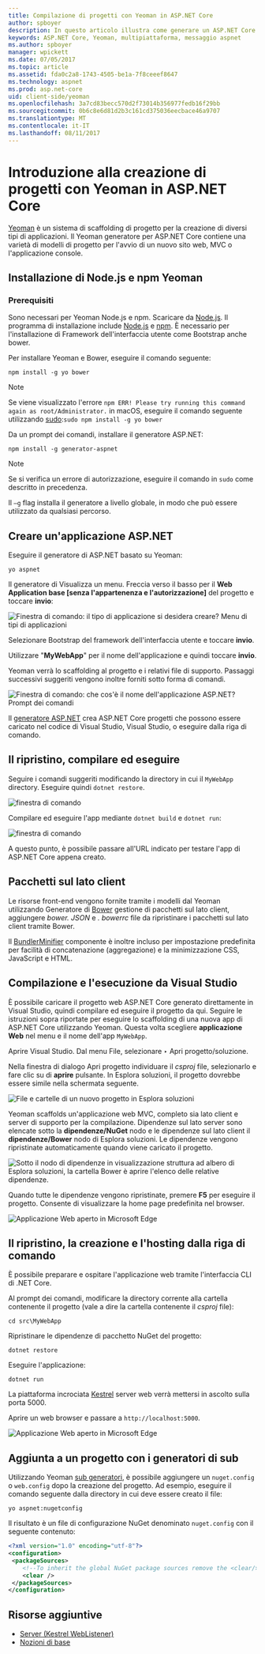 ```yaml
---
title: Compilazione di progetti con Yeoman in ASP.NET Core
author: spboyer
description: In questo articolo illustra come generare un ASP.NET Core applicazione web tramite il Yeoman generatore in macOS.
keywords: ASP.NET Core, Yeoman, multipiattaforma, messaggio aspnet
ms.author: spboyer
manager: wpickett
ms.date: 07/05/2017
ms.topic: article
ms.assetid: fda0c2a8-1743-4505-be1a-7f8ceeef8647
ms.technology: aspnet
ms.prod: asp.net-core
uid: client-side/yeoman
ms.openlocfilehash: 3a7cd83becc570d2f73014b356977fedb16f29bb
ms.sourcegitcommit: 0b6c8e6d81d2b3c161cd375036eecbace46a9707
ms.translationtype: MT
ms.contentlocale: it-IT
ms.lasthandoff: 08/11/2017
---
```

# <a name="introduction-to-building-projects-with-yeoman-in-aspnet-core"></a>Introduzione alla creazione di progetti con Yeoman in ASP.NET Core

[Yeoman](http://yeoman.io/) è un sistema di scaffolding di progetto per la creazione di diversi tipi di applicazioni. Il Yeoman generatore per ASP.NET Core contiene una varietà di modelli di progetto per l'avvio di un nuovo sito web, MVC o l'applicazione console.

## <a name="install-nodejs-npm-and-yeoman"></a>Installazione di Node.js e npm Yeoman

### <a name="prerequisites"></a>Prerequisiti

Sono necessari per Yeoman Node.js e npm. Scaricare da [Node.js](https://nodejs.org/en/). Il programma di installazione include [Node.js](https://nodejs.org/en/) e [npm](https://www.npmjs.com/). È necessario per l'installazione di Framework dell'interfaccia utente come Bootstrap anche bower.

Per installare Yeoman e Bower, eseguire il comando seguente:

```console
npm install -g yo bower
```

>[!Note]
>Se viene visualizzato l'errore `npm ERR! Please try running this command again as root/Administrator.` in macOS, eseguire il comando seguente utilizzando [sudo](https://developer.apple.com/library/mac/documentation/Darwin/Reference/ManPages/man8/sudo.8.html):`sudo npm install -g yo bower`

Da un prompt dei comandi, installare il generatore ASP.NET:

```console
npm install -g generator-aspnet
```

> [!NOTE]
> Se si verifica un errore di autorizzazione, eseguire il comando in `sudo` come descritto in precedenza.

Il `–g` flag installa il generatore a livello globale, in modo che può essere utilizzato da qualsiasi percorso.

## <a name="create-an-aspnet-app"></a>Creare un'applicazione ASP.NET

Eseguire il generatore di ASP.NET basato su Yeoman:

```console
yo aspnet
```

Il generatore di Visualizza un menu. Freccia verso il basso per il **Web Application base [senza l'appartenenza e l'autorizzazione]** del progetto e toccare **invio**:

![Finestra di comando: il tipo di applicazione si desidera creare? Menu di tipi di applicazioni](yeoman/_static/yeoman-yo-aspnet.png)

Selezionare Bootstrap del framework dell'interfaccia utente e toccare **invio**.

Utilizzare "**MyWebApp**" per il nome dell'applicazione e quindi toccare **invio**.

Yeoman verrà lo scaffolding al progetto e i relativi file di supporto. Passaggi successivi suggeriti vengono inoltre forniti sotto forma di comandi.

![Finestra di comando: che cos'è il nome dell'applicazione ASP.NET? Prompt dei comandi](yeoman/_static/yeoman-yo-aspnet-created.png)

Il [generatore ASP.NET](https://www.npmjs.com/package/generator-aspnet) crea ASP.NET Core progetti che possono essere caricato nel codice di Visual Studio, Visual Studio, o eseguire dalla riga di comando.

## <a name="restore-build-and-run"></a>Il ripristino, compilare ed eseguire

Seguire i comandi suggeriti modificando la directory in cui il `MyWebApp` directory. Eseguire quindi `dotnet restore`.

![finestra di comando](yeoman/_static/dotnet-restore.png)

Compilare ed eseguire l'app mediante `dotnet build` e `dotnet run`:

![finestra di comando](yeoman/_static/dotnet-build-run.png)

A questo punto, è possibile passare all'URL indicato per testare l'app di ASP.NET Core appena creato.

## <a name="client-side-packages"></a>Pacchetti sul lato client

Le risorse front-end vengono fornite tramite i modelli dal Yeoman utilizzando Generatore di [Bower](xref:client-side/bower) gestione di pacchetti sul lato client, aggiungere *bower. JSON* e *. bowerrc* file da ripristinare i pacchetti sul lato client tramite Bower.

Il [BundlerMinifier](xref:client-side/bundling-and-minification) componente è inoltre incluso per impostazione predefinita per facilità di concatenazione (aggregazione) e la minimizzazione CSS, JavaScript e HTML.

## <a name="building-and-running-from-visual-studio"></a>Compilazione e l'esecuzione da Visual Studio

È possibile caricare il progetto web ASP.NET Core generato direttamente in Visual Studio, quindi compilare ed eseguire il progetto da qui. Seguire le istruzioni sopra riportate per eseguire lo scaffolding di una nuova app di ASP.NET Core utilizzando Yeoman. Questa volta scegliere **applicazione Web** nel menu e il nome dell'app `MyWebApp`.

Aprire Visual Studio. Dal menu File, selezionare ‣ Apri progetto/soluzione.

Nella finestra di dialogo Apri progetto individuare il *csproj* file, selezionarlo e fare clic su di **aprire** pulsante. In Esplora soluzioni, il progetto dovrebbe essere simile nella schermata seguente.

![File e cartelle di un nuovo progetto in Esplora soluzioni](yeoman/_static/yeoman-solution.png)

Yeoman scaffolds un'applicazione web MVC, completo sia lato client e server di supporto per la compilazione. Dipendenze sul lato server sono elencate sotto la **dipendenze/NuGet** nodo e le dipendenze sul lato client il **dipendenze/Bower** nodo di Esplora soluzioni. Le dipendenze vengono ripristinate automaticamente quando viene caricato il progetto.

![Sotto il nodo di dipendenze in visualizzazione struttura ad albero di Esplora soluzioni, la cartella Bower è aprire l'elenco delle relative dipendenze.](yeoman/_static/yeoman-loading-dependencies.png)

Quando tutte le dipendenze vengono ripristinate, premere **F5** per eseguire il progetto. Consente di visualizzare la home page predefinita nel browser.

![Applicazione Web aperto in Microsoft Edge](yeoman/_static/yeoman-home-page.png)

## <a name="restoring-building-and-hosting-from-a-command-line"></a>Il ripristino, la creazione e l'hosting dalla riga di comando

È possibile preparare e ospitare l'applicazione web tramite l'interfaccia CLI di .NET Core.

Al prompt dei comandi, modificare la directory corrente alla cartella contenente il progetto (vale a dire la cartella contenente il *csproj* file):

```console
cd src\MyWebApp
```

Ripristinare le dipendenze di pacchetto NuGet del progetto:

```console
dotnet restore
```

Eseguire l'applicazione:

```console
dotnet run
```

La piattaforma incrociata [Kestrel](xref:fundamentals/servers/kestrel) server web verrà mettersi in ascolto sulla porta 5000.

Aprire un web browser e passare a `http://localhost:5000`.

![Applicazione Web aperto in Microsoft Edge](yeoman/_static/yeoman-home-page_5000.png)

## <a name="adding-to-your-project-with-sub-generators"></a>Aggiunta a un progetto con i generatori di sub

Utilizzando Yeoman [sub generatori](https://www.github.com/omnisharp/generator-aspnet#sub-generators), è possibile aggiungere un `nuget.config` o `web.config` dopo la creazione del progetto. Ad esempio, eseguire il comando seguente dalla directory in cui deve essere creato il file:

```console
yo aspnet:nugetconfig
```

Il risultato è un file di configurazione NuGet denominato `nuget.config` con il seguente contenuto:

```xml
<?xml version="1.0" encoding="utf-8"?>
<configuration>
 <packageSources>
    <!--To inherit the global NuGet package sources remove the <clear/> line below -->
    <clear />
 </packageSources>
</configuration>
```

## <a name="additional-resources"></a>Risorse aggiuntive

* [Server (Kestrel WebListener)](xref:fundamentals/servers/index)
* [Nozioni di base](xref:fundamentals/index)

